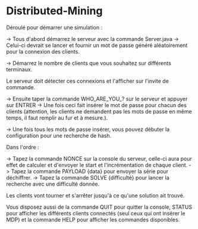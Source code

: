 # Distributed-Mining

Déroulé pour démarrer une simulation : 

-> Tous d'abord démarrez le serveur avec la commande Server.java
-> Celui-ci devrait se lancer et fournir un mot de passe généré aléatoirement pour la connexion des clients.

-> Démarrez le nombre de clients que vous souhaitez sur différents terminaux.

Le serveur doit détecter ces connexions et l'afficher sur l'invite de commande.

-> Ensuite taper la commande WHO_ARE_YOU_? sur le serveur et appuyer sur ENTRER
-> Une fois ceci fait insérer le mot de passe pour chacun des clients (attention, les clients ne demandent pas les mots de passe en même temps, il faut remplir au fur et à mesure.).

-> Une fois tous les mots de passe insérer, vous pouvez débuter la configuration pour une recherche de hash.

Dans l'ordre :

-> Tapez la commande NONCE sur la console du serveur, celle-ci aura pour effet de calculer et d'envoyer le start et l'incrémentation de chaque client.
-> Tapez la commande PAYLOAD {data} pour envoyer la série pour déchiffrer.
-> Tapez la commande SOLVE {difficulté} pour lancer la recherche avec une difficulté donnée.

Les clients vont tourner et s'arrêter jusqu'à ce qu'une solution ait trouvé. 

Vous disposez aussi de la commande QUIT pour quitter la console, STATUS pour afficher les différents clients connectés (seul ceux qui ont insérer le MDP) et la commande HELP pour afficher les commandes disponibles.
